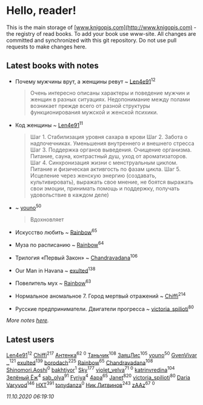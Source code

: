 # Hello, reader!
This is the main storage of [www.knigopis.com](http://www.knigopis.com) - the registry of read books.
To add your book use www-site. All changes are committed and synchronized with this git repository.
Do not use pull requests to make changes here.


## Latest books with notes
* Почему мужчины врут, а женщины ревут ~ [Len4e91](users/254/254448176-yandex)<sup>12</sup>
    > Очень интересно описаны характеры и поведение мужчин и женщин в разных ситуациях. Недопонимание между полами возникает прежде всего от разной структуры функционирования мужской и женской психики.

* Код женщины ~ [Len4e91](users/254/254448176-yandex)<sup>11</sup>
    > Шаг 1. Стабилизация уровня сахара в крови
    > Шаг 2. Забота о надпочечниках. Уменьшения внутреннего и внешнего стресса
    > Шаг 3. Поддержка органов выведения. Очищение организма. Питание, сауна, контрастный душ, уход от ароматизаторов. 
    > Шаг 4. Синхронизация жизни с менструальным циклом. Питание и физическая активгость по фазам цикла. 
    > Шаг 5. Исцеление через женскую энергию (создавать, культивировать), выражать свое мнение, не боятся выражать свои эмоции, принимать помощь и поддержку, получать удовольствие в каждом деле)

*  ~ [youno](users/302/302928912-vkontakte)<sup>50</sup>
    > Вдохновляет

* Искусство любить ~ [Rainbow](users/109/109787328219839805802-google)<sup>65</sup>

* Муза по расписанию ~ [Rainbow](users/109/109787328219839805802-google)<sup>64</sup>

* Трилогия «Первый Закон» ~ [Chandravadana](users/105/105866022348292919948-google)<sup>106</sup>

* Our Man in Havana ~ [exulted](users/100/100599204551896265722-google)<sup>138</sup>

* Повелитель мух ~ [Rainbow](users/109/109787328219839805802-google)<sup>63</sup>

* Нормальное аномальное 7. Город мертвый отражений ~ [Chiffi](users/105/105831994080785626680-google)<sup>214</sup>

* Русские предприниматели. Двигатели прогресса ~ [victoria_spilioti](users/219/219259003-vkontakte)<sup>80</sup>


_More notes [here](latest_books_with_notes.md)._


## Latest users
[Len4e91](users/254/254448176-yandex)<sup>12</sup> 
[Chiffi](users/105/105831994080785626680-google)<sup>217</sup> 
[Антенка](users/118/118158645037334943900-google)<sup>62</sup> 
[](users/106/106383650641170242772-google)<sup>0</sup> 
[Таньчик](users/209/2096581563762610-facebook)<sup>108</sup> 
[ЗаяцЛис](users/112/112388384595246311466-google)<sup>105</sup> 
[youno](users/302/302928912-vkontakte)<sup>50</sup> 
[GvenVivar ..](users/158/158266434925901-facebook)<sup>121</sup> 
[exulted](users/100/100599204551896265722-google)<sup>139</sup> 
[borodach](users/157/15706320-vkontakte)<sup>225</sup> 
[Rainbow](users/109/109787328219839805802-google)<sup>65</sup> 
[Chandravadana](users/105/105866022348292919948-google)<sup>108</sup> 
[Shinomori.Aoshi](users/942/94290939-yandex)<sup>0</sup> 
[bakhtiyor](users/101/101246770249690626708-google)<sup>1</sup> 
[Sky](users/118/118049897850017649660-googleplus)<sup>177</sup> 
[violet_velva](users/116/116961712580551399099-google)<sup>71</sup> 
[](users/102/102518264971411177101-google)<sup>0</sup> 
[katrinvredina](users/233/2336755-vkontakte)<sup>104</sup> 
[Зелёный Ёж](users/114/114314396404197072995-google)<sup>4</sup> 
[sab_olya](users/139/139338401-vkontakte)<sup>91</sup> 
[Fyriya](users/109/109038786800069495823-google)<sup>4</sup> 
[4apa](users/117/117392596378069249667-google)<sup>65</sup> 
[Janet](users/108/108113656204404967440-google)<sup>820</sup> 
[victoria_spilioti](users/219/219259003-vkontakte)<sup>80</sup> 
[Daria Varyvod](users/829/829893410524253-facebook)<sup>146</sup> 
[HXT](users/100/100002563462782-facebook)<sup>391</sup> 
[tonydanza](users/635/63596061-vkontakte)<sup>0</sup> 
[Ник Литвинов](users/241/241974816-vkontakte)<sup>243</sup> 
[zAAz](users/202/202248233-vkontakte)<sup>67</sup> 
[](users/102/102344559278955514892-google)<sup>0</sup> 


_11.10.2020 06:19:10_
